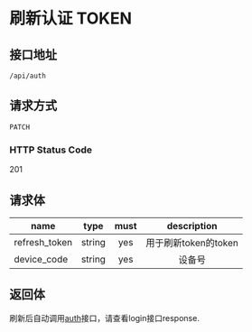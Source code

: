 # 刷新认证 TOKEN

## 接口地址

```text
/api/auth
```

## 请求方式

```text
PATCH
```

### HTTP Status Code

201

## 请求体

| name     | type     | must     | description |
|----------|:--------:|:--------:|:--------:|
| refresh_token | string | yes   | 用于刷新token的token |
| device_code | string | yes     | 设备号 |

## 返回体

刷新后自动调用[auth](用户登录.md)接口，请查看login接口response.